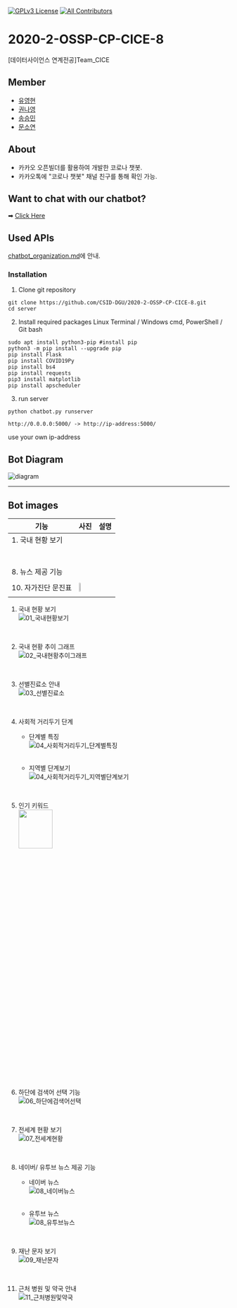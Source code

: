 [![GPLv3 License](https://img.shields.io/badge/License-GPL%20v3-yellow.svg)](https://opensource.org/licenses/)
[![All Contributors](https://img.shields.io/badge/all_contributors-4-orange.svg?style=flat-square)](#contributors-)
# 2020-2-OSSP-CP-CICE-8
[데이터사이언스 연계전공]Team_CICE

## Member

* [유영현](https://github.com/0hyunU)
* [권나영](https://github.com/i-zro)
* [송승민](https://github.com/SeungMinSong2929)
* [문소연](https://github.com/opsop)

## About
* 카카오 오픈빌더를 활용하여 개발한 코로나 챗봇.
* 카카오톡에 "코로나 챗봇" 채널 친구를 통해 확인 가능.

## Want to chat with our chatbot?
➡ [Click Here](https://pf.kakao.com/_KgxlnK)

## Used APIs
[chatbot_organization.md](https://github.com/CSID-DGU/2020-2-OSSP-CP-CICE-8/blob/main/chatbot_organization.md)에 안내.

### Installation
1. Clone git repository
```
git clone https://github.com/CSID-DGU/2020-2-OSSP-CP-CICE-8.git
cd server
```

2. Install required packages
Linux Terminal / Windows cmd, PowerShell / Git bash
```
sudo apt install python3-pip #install pip
python3 -m pip install --upgrade pip
pip install Flask
pip install COVID19Py
pip install bs4
pip install requests
pip3 install matplotlib
pip install apscheduler
```
3. run server
```
python chatbot.py runserver
```
```
http://0.0.0.0:5000/ -> http://ip-address:5000/ 
```
use your own ip-address

## Bot Diagram
![diagram](bot_monitoring/bot_diagram_final.png)

*** 

## Bot images


<table class="tg">
<thead>
  <tr>
    <th class="tg-vox4">기능</th>
    <th class="tg-vox4">사진</th>
    <th class="tg-vox4">설명</th>
  </tr>
</thead>
<tbody>
  <tr>
    <td class="tg-73a0">1. 국내 현황 보기</td>
    <td class="tg-73a0"></td>
    <td class="tg-73a0"></td>
  </tr>
  <tr>
    <td class="tg-73a0"></td>
    <td class="tg-73a0"></td>
    <td class="tg-73a0"></td>
  </tr>
  <tr>
    <td class="tg-73a0"></td>
    <td class="tg-73a0"></td>
    <td class="tg-73a0"></td>
  </tr>
  <tr>
    <td class="tg-73a0" rowspan="2"></td>
    <td class="tg-73a0"></td>
    <td class="tg-73a0"></td>
  </tr>
  <tr>
    <td class="tg-73a0"></td>
    <td class="tg-73a0"></td>
  </tr>
  <tr>
    <td class="tg-73a0"></td>
    <td class="tg-73a0"></td>
    <td class="tg-73a0"></td>
  </tr>
  <tr>
    <td class="tg-73a0"></td>
    <td class="tg-73a0"></td>
    <td class="tg-73a0"></td>
  </tr>
  <tr>
    <td class="tg-73a0"></td>
    <td class="tg-73a0"></td>
    <td class="tg-73a0"></td>
  </tr>
  <tr>
    <td class="tg-73a0" rowspan="2">8. 뉴스 제공 기능</td>
    <td class="tg-73a0"></td>
    <td class="tg-73a0"></td>
  </tr>
  <tr>
    <td class="tg-73a0"></td>
    <td class="tg-73a0"></td>
  </tr>
  <tr>
    <td class="tg-73a0"></td>
    <td class="tg-73a0"></td>
    <td class="tg-73a0"></td>
  </tr>
  <tr>
    <td class="tg-73a0">10. 자가진단 문진표</td>
    <td class="tg-73a0"><img src="bot_monitoring/bot_image/10_자가진단.jpg" width="30%" height ="30%"/></td>
    <td class="tg-73a0"></td>
  </tr>
  <tr>
    <td class="tg-z9od"></td>
    <td class="tg-z9od"></td>
    <td class="tg-z9od"></td>
  </tr>
</tbody>
</table>


1. 국내 현황 보기 <br>
    ![01_국내현황보기](bot_monitoring/bot_image/01_국내현황보기.jpg) <br>
<br>

2. 국내 현황 추이 그래프 <br>
    ![02_국내현황추이그래프](bot_monitoring/bot_image/02_국내현황추이그래프.jpg) <br>
<br>

3. 선별진료소 안내 <br>
    ![03_선별진료소](bot_monitoring/bot_image/03_선별진료소.jpg) <br>
<br>

4. 사회적 거리두기 단계 <br>
    * 단계별 특징 <br>
    ![04_사회적거리두기_단계별특징](bot_monitoring/bot_image/04_사회적거리두기_단계별특징.jpg) <br> <br>

    * 지역별 단계보기 <br>
    ![04_사회적거리두기_지역별단계보기](bot_monitoring/bot_image/04_사회적거리두기_지역별단계보기.jpg) <br>
<br>

5. 인기 키워드 <br>
    <img src="/bot_monitoring/bot_image/05_인기키워드.jpg" width="40%" height ="15%">
<br>

6. 하단에 검색어 선택 기능 <br>
    ![06_하단에검색어선택](bot_monitoring/bot_image/06_하단에검색어선택.jpg) <br>
<br>

7. 전세계 현황 보기 <br>
    ![07_전세계현황](bot_monitoring/bot_image/07_전세계현황.jpg) <br>
<br>

8. 네이버/ 유투브 뉴스 제공 기능 <br>
    * 네이버 뉴스 <br>
    ![08_네이버뉴스](bot_monitoring/bot_image/08_네이버뉴스.jpg) <br> <br>

    * 유투브 뉴스 <br>
    ![08_유투브뉴스](bot_monitoring/bot_image/08_유투브뉴스.jpg) <br>
<br>

9. 재난 문자 보기 <br>
    ![09_재난문자](bot_monitoring/bot_image/09_재난문자.jpg) <br>
<br>


11. 근처 병원 및 약국 안내 <br>
    ![11_근처병원및약국](bot_monitoring/bot_image/11_근처병원및약국.jpg) <br>
<br>

